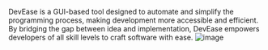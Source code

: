 DevEase is a GUI-based tool designed to automate and simplify the programming process, making development more accessible and efficient. By bridging the gap between idea and implementation, DevEase empowers developers of all skill levels to craft software with ease.
![image](https://github.com/Drlordbasil/AutoProgrammingAITeamGUIbased/assets/126736516/6a38c9be-ab60-4ac2-86c9-7df3a93987cf)


